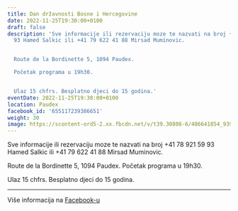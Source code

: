 ```yaml
---
title: Dan državnosti Bosne i Hercegovine
date: 2022-11-25T19:30:00+0100
draft: false
description: 'Sve informacije ili rezervaciju moze te nazvati na broj +41 78 921 59
  93 Hamed Salkic ili +41 79 622 41 88 Mirsad Muminovic.


  Route de la Bordinette 5, 1094 Paudex.

  Početak programa u 19h30.


  Ulaz 15 chfrs. Besplatno djeci do 15 godina.'
eventDate: 2022-11-25T19:30:00+0100
location: Paudex
facebook_id: '655117239386651'
weight: 30
image: https://scontent-ord5-2.xx.fbcdn.net/v/t39.30808-6/486641854_9399207156841686_1516080123773765506_n.jpg?_nc_cat=103&ccb=1-7&_nc_sid=9e60e4&_nc_ohc=A3h88aPvVUUQ7kNvwHzNXxt&_nc_oc=AdmzBq5vSTDKA2Eqb3nyPH3XTCQh1w7LZ5J-ooRJdPrDy-67lM7gQe2e3pd13mbVsvo&_nc_zt=23&_nc_ht=scontent-ord5-2.xx&edm=ABTKTjYEAAAA&_nc_gid=jzehMV-tIWkMxiBPldfPOA&oh=00_AfXtHAcTpc8QgKbjSDscEOcFuKeNZV0857V5XqLPUHCgZQ&oe=6896083D
---
```


Sve informacije ili rezervaciju moze te nazvati na broj +41 78 921 59 93 Hamed Salkic ili +41 79 622 41 88 Mirsad Muminovic.

Route de la Bordinette 5, 1094 Paudex.
Početak programa u 19h30.

Ulaz 15 chfrs. Besplatno djeci do 15 godina.

---

Više informacija na [Facebook-u](https://facebook.com/events/655117239386651)